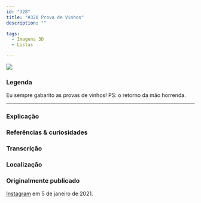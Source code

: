 ```yaml
---
id: "328"
title: "#328 Prova de Vinhos"
description: ""

tags:
  - Imagens 3D
  - Listas

---
```


![](https://bebiodicionario-com.s3.amazonaws.com/media/posts/202101/135339849_187327316471124_4206121495182396739_n_18045562861302562.jpg)


### Legenda

Eu sempre gabarito as provas de vinhos! PS: o retorno da mão horrenda.


---

### Explicação



### Referências & curiosidades


### Transcrição

### Localização


### Originalmente publicado

[Instagram](https://www.instagram.com/bebiodicionario/) em 5 de janeiro de 2021.
